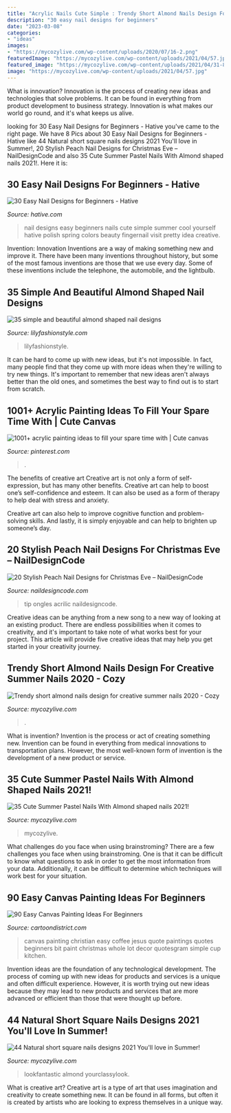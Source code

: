 ```yaml
---
title: "Acrylic Nails Cute Simple : Trendy Short Almond Nails Design For Creative Summer Nails 2020"
description: "30 easy nail designs for beginners"
date: "2023-03-08"
categories:
- "ideas"
images:
- "https://mycozylive.com/wp-content/uploads/2020/07/16-2.png"
featuredImage: "https://mycozylive.com/wp-content/uploads/2021/04/57.jpg"
featured_image: "https://mycozylive.com/wp-content/uploads/2021/04/31-8.jpg"
image: "https://mycozylive.com/wp-content/uploads/2021/04/57.jpg"
---
```



What is innovation?
Innovation is the process of creating new ideas and technologies that solve problems. It can be found in everything from product development to business strategy. Innovation is what makes our world go round, and it's what keeps us alive.

	

		
looking for 30 Easy Nail Designs for Beginners - Hative you've came to the right page. We have 8 Pics about 30 Easy Nail Designs for Beginners - Hative like 44 Natural short square nails designs 2021 You&#039;ll love in Summer!, 20 Stylish Peach Nail Designs for Christmas Eve – NailDesignCode and also 35 Cute Summer Pastel Nails With Almond shaped nails 2021!. Here it is:
		
    
## 30 Easy Nail Designs For Beginners - Hative

<img loading=lazy src="https://hative.com/wp-content/uploads/2014/11/easy-nail-designs/10-easy-nail-designs-for-beginners.jpg" onerror="this.onerror=null;this.src='https://tse3.mm.bing.net/th?id=OIP.ecU7DHnwjSRTy89qLPMjcwHaKe&amp;pid=15.1';" alt="30 Easy Nail Designs for Beginners - Hative">

_Source: hative.com_

>nail designs easy beginners nails cute simple summer cool yourself hative polish spring colors beauty fingernail visit pretty idea creative. 

	

Invention: Innovation
Inventions are a way of making something new and improve it. There have been many inventions throughout history, but some of the most famous inventions are those that we use every day. Some of these inventions include the telephone, the automobile, and the lightbulb.

    
## 35 Simple And Beautiful Almond Shaped Nail Designs

<img loading=lazy src="https://lilyfashionstyle.com/wp-content/uploads/2021/04/31-5-768x1152.jpg" onerror="this.onerror=null;this.src='https://tse2.mm.bing.net/th?id=OIP.z0zP5cK2UUflcOSa590GmQHaLH&amp;pid=15.1';" alt="35 simple and beautiful almond shaped nail designs">

_Source: lilyfashionstyle.com_

>lilyfashionstyle. 

	

It can be hard to come up with new ideas, but it's not impossible. In fact, many people find that they come up with more ideas when they're willing to try new things. It's important to remember that new ideas aren't always better than the old ones, and sometimes the best way to find out is to start from scratch.

    
## 1001+ Acrylic Painting Ideas To Fill Your Spare Time With | Cute Canvas

<img loading=lazy src="https://i.pinimg.com/736x/a5/42/97/a54297c969f27a959767b5965acc68f9.jpg" onerror="this.onerror=null;this.src='https://tse2.mm.bing.net/th?id=OIP.wfc9Qcu3AX1yq-A2KNZjTQHaLH&amp;pid=15.1';" alt="1001+ acrylic painting ideas to fill your spare time with | Cute canvas">

_Source: pinterest.com_

>. 

	

The benefits of creative art
Creative art is not only a form of self-expression, but has many other benefits.
Creative art can help to boost one’s self-confidence and esteem. It can also be used as a form of therapy to help deal with stress and anxiety.

Creative art can also help to improve cognitive function and problem-solving skills. And lastly, it is simply enjoyable and can help to brighten up someone’s day.

    
## 20 Stylish Peach Nail Designs For Christmas Eve – NailDesignCode

<img loading=lazy src="https://naildesigncode.com/wp-content/uploads/2017/05/14.jpg" onerror="this.onerror=null;this.src='https://tse3.mm.bing.net/th?id=OIP.nMraMJV1e7I0JUc3czKeeQHaJG&amp;pid=15.1';" alt="20 Stylish Peach Nail Designs for Christmas Eve – NailDesignCode">

_Source: naildesigncode.com_

>tip ongles acrilic naildesigncode. 

	

Creative ideas can be anything from a new song to a new way of looking at an existing product. There are endless possibilities when it comes to creativity, and it's important to take note of what works best for your project. This article will provide five creative ideas that may help you get started in your creativity journey.

    
## Trendy Short Almond Nails Design For Creative Summer Nails 2020 - Cozy

<img loading=lazy src="https://mycozylive.com/wp-content/uploads/2020/07/16-2.png" onerror="this.onerror=null;this.src='https://tse3.mm.bing.net/th?id=OIP.GWi22xV1ZilkN96pyjqx8wHaKc&amp;pid=15.1';" alt="Trendy short almond nails design for creative summer nails 2020 - Cozy">

_Source: mycozylive.com_

>. 

	

What is invention?
Invention is the process or act of creating something new. Invention can be found in everything from medical innovations to transportation plans. However, the most well-known form of invention is the development of a new product or service.

    
## 35 Cute Summer Pastel Nails With Almond Shaped Nails 2021!

<img loading=lazy src="https://mycozylive.com/wp-content/uploads/2021/04/57.jpg" onerror="this.onerror=null;this.src='https://tse4.mm.bing.net/th?id=OIP.hRg1DATzidRybq56GjibmgHaLH&amp;pid=15.1';" alt="35 Cute Summer Pastel Nails With Almond shaped nails 2021!">

_Source: mycozylive.com_

>mycozylive. 

	

What challenges do you face when using brainstroming?
There are a few challenges you face when using brainstroming. One is that it can be difficult to know what questions to ask in order to get the most information from your data. Additionally, it can be difficult to determine which techniques will work best for your situation.

    
## 90 Easy Canvas Painting Ideas For Beginners

<img loading=lazy src="http://www.cartoondistrict.com/wp-content/uploads/2017/06/Easy-Canvas-Painting-Ideas-For-Beginners18-1.jpg" onerror="this.onerror=null;this.src='https://tse4.mm.bing.net/th?id=OIP.Yiii7_mrYuz84EwP6aw7jwHaJ4&amp;pid=15.1';" alt="90 Easy Canvas Painting Ideas For Beginners">

_Source: cartoondistrict.com_

>canvas painting christian easy coffee jesus quote paintings quotes beginners bit paint christmas whole lot decor quotesgram simple cup kitchen. 

	

Invention ideas are the foundation of any technological development. The process of coming up with new ideas for products and services is a unique and often difficult experience. However, it is worth trying out new ideas because they may lead to new products and services that are more advanced or efficient than those that were thought up before.

    
## 44 Natural Short Square Nails Designs 2021 You&#039;ll Love In Summer!

<img loading=lazy src="https://mycozylive.com/wp-content/uploads/2021/04/31-8.jpg" onerror="this.onerror=null;this.src='https://tse3.mm.bing.net/th?id=OIP.ELLcvNNz3AQ5sj9rNi4FVwHaLH&amp;pid=15.1';" alt="44 Natural short square nails designs 2021 You&#039;ll love in Summer!">

_Source: mycozylive.com_

>lookfantastic almond yourclassylook. 

	

What is creative art?
Creative art is a type of art that uses imagination and creativity to create something new. It can be found in all forms, but often it is created by artists who are looking to express themselves in a unique way.

